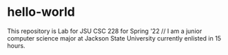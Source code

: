 # hello-world
This repository is Lab  for JSU CSC 228 for Spring '22
// I am a junior computer science major at Jackson State University currently enlisted in 15 hours. 
